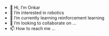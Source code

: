 - 👋 Hi, I’m Onkar
- 👀 I’m interested in robotics
- 🌱 I’m currently learning reinforcement learning
- 💞️ I’m looking to collaborate on ...
- 📫 How to reach me ...

<!---
onkard2609/onkard2609 is a ✨ special ✨ repository because its `README.md` (this file) appears on your GitHub profile.
You can click the Preview link to take a look at your changes.
--->
